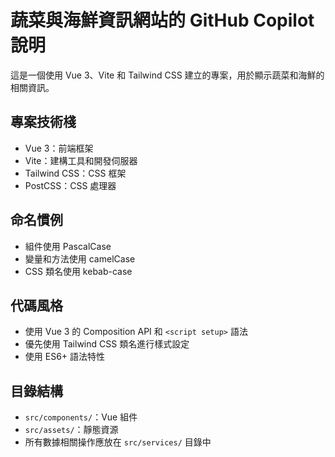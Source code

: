 <!-- Use this file to provide workspace-specific custom instructions to Copilot. For more details, visit https://code.visualstudio.com/docs/copilot/copilot-customization#_use-a-githubcopilotinstructionsmd-file -->

# 蔬菜與海鮮資訊網站的 GitHub Copilot 說明

這是一個使用 Vue 3、Vite 和 Tailwind CSS 建立的專案，用於顯示蔬菜和海鮮的相關資訊。

## 專案技術棧

- Vue 3：前端框架
- Vite：建構工具和開發伺服器
- Tailwind CSS：CSS 框架
- PostCSS：CSS 處理器

## 命名慣例

- 組件使用 PascalCase
- 變量和方法使用 camelCase
- CSS 類名使用 kebab-case

## 代碼風格

- 使用 Vue 3 的 Composition API 和 `<script setup>` 語法
- 優先使用 Tailwind CSS 類名進行樣式設定
- 使用 ES6+ 語法特性

## 目錄結構

- `src/components/`：Vue 組件
- `src/assets/`：靜態資源
- 所有數據相關操作應放在 `src/services/` 目錄中
